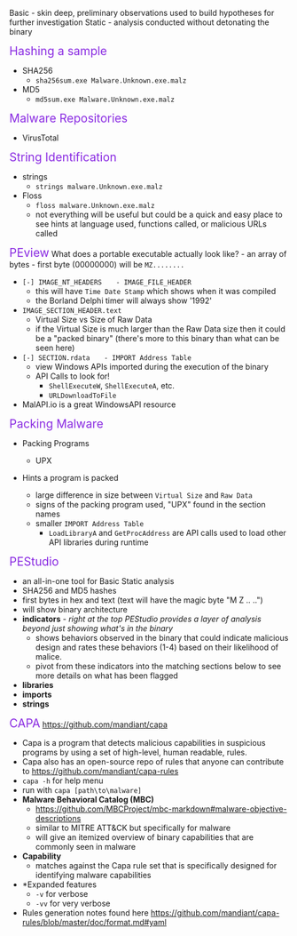 Basic - skin deep, preliminary observations used to build hypotheses for further investigation
Static - analysis conducted without detonating the binary

<span style="color:blueviolet;font-size:1.5em">Hashing a sample</span>
- SHA256
	- `sha256sum.exe Malware.Unknown.exe.malz`
- MD5
	- `md5sum.exe Malware.Unknown.exe.malz`


<span style="color:blueviolet;font-size:1.5em">Malware Repositories</span>
- VirusTotal

<span style="color:blueviolet;font-size:1.5em">String Identification</span>
- strings
	- `strings malware.Unknown.exe.malz`
- Floss
	- `floss malware.Unknown.exe.malz`
	- not everything will be useful but could be a quick and easy place to see hints at language used, functions called, or malicious URLs called

<span style="color:blueviolet;font-size:1.5em">PEview</span>
What does a portable executable actually look like?
	- an array of bytes
	- first byte (00000000) will be `MZ........`
- `[-] IMAGE_NT_HEADERS`
	`	- IMAGE_FILE_HEADER`
	- this will have `Time Date Stamp` which shows when it was compiled
	- the Borland Delphi timer will always show '1992'
- `IMAGE_SECTION_HEADER.text`
	- Virtual Size vs Size of Raw Data
	- if the Virtual Size is much larger than the Raw Data size then it could be a "packed binary" (there's more to this binary than what can be seen here)
- `[-] SECTION.rdata`
	`	- IMPORT Address Table`
	- view Windows APIs imported during the execution of the binary
	- API Calls to look for!
		- `ShellExecuteW`, `ShellExecuteA`, etc.
		- `URLDownloadToFile`
- MalAPI.io is a great WindowsAPI resource

<span style="color:blueviolet;font-size:1.5em">Packing Malware</span>
- Packing Programs
	- UPX

- Hints a program is packed
	- large difference in size between `Virtual Size` and `Raw Data`
	- signs of the packing program used, "UPX" found in the section names
	- smaller `IMPORT Address Table`
		- `LoadLibraryA` and `GetProcAddress` are API calls used to load other API libraries during runtime

<span style="color:blueviolet;font-size:1.5em">PEStudio</span>
- an all-in-one tool for Basic Static analysis
- SHA256 and MD5 hashes
- first bytes in hex and text (text will have the magic byte "M Z .. ..")
- will show binary architecture
- **indicators** -  *right at the top PEStudio provides a layer of analysis beyond just showing what's in the binary*
	- shows behaviors observed in the binary that could indicate malicious design and rates these behaviors (1-4) based on their likelihood of malice.
	- pivot from these indicators into the matching sections below to see more details on what has been flagged
- **libraries**
- **imports**
- **strings**

<span style="color:blueviolet;font-size:1.5em">CAPA</span>
https://github.com/mandiant/capa
- Capa is a program that detects malicious capabilities in suspicious programs by using a set of high-level, human readable, rules.
- Capa also has an open-source repo of rules that anyone can contribute to https://github.com/mandiant/capa-rules
- `capa -h` for help menu
- run with `capa [path\to\malware]`
- **Malware Behavioral Catalog (MBC)**
	- https://github.com/MBCProject/mbc-markdown#malware-objective-descriptions
	- similar to MITRE ATT&CK but specifically for malware
	- will give an itemized overview of binary capabilities that are commonly seen in malware
- **Capability**
	- matches against the Capa rule set that is specifically designed for identifying malware capabilities
- *Expanded features
	- `-v` for verbose
	- `-vv` for very verbose
- Rules generation notes found here https://github.com/mandiant/capa-rules/blob/master/doc/format.md#yaml